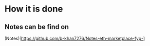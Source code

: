 # How it is done 
## Notes can be find on
(Notes)[https://github.com/b-khan7276/Notes-eth-marketplace-fyp-]
